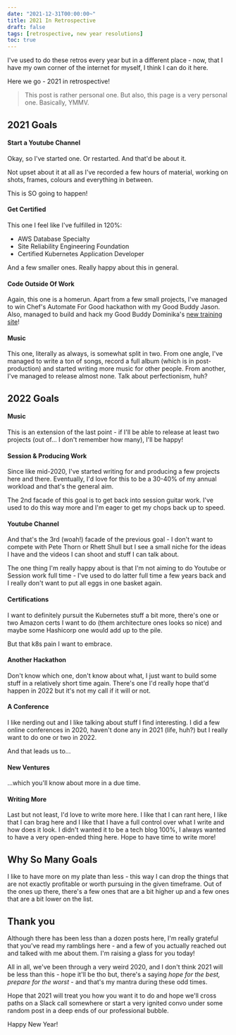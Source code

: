 ```yaml
---
date: "2021-12-31T00:00:00~"
title: 2021 In Retrospective
draft: false
tags: [retrospective, new year resolutions]
toc: true
---
```


I've used to do these retros every year but in a different place - now, that I have my own corner of the internet for myself, I think I can do it here.

Here we go - 2021 in retrospective!

> This post is rather personal one. But also, this page is a very personal one.
> Basically, YMMV.

## 2021 Goals

#### Start a Youtube Channel

Okay, so I've started one. Or restarted. And that'd be about it.

Not upset about it at all as I've recorded a few hours of material, working on shots, frames, colours and everything in between.

This is SO going to happen!

#### Get Certified

This one I feel like I've fulfilled in 120%:

* AWS Database Specialty
* Site Reliability Engineering Foundation
* Certified Kubernetes Application Developer

And a few smaller ones. Really happy about this in general.

#### Code Outside Of Work

Again, this one is a homerun. Apart from a few small projects, I've managed to win Chef's Automate For Good hackathon with my Good Buddy Jason. Also, managed to build and hack my Good Buddy Dominika's [new training site](https://fabric-class.teachable.com/)!

#### Music

This one, literally as always, is somewhat split in two. 
From one angle, I've managed to write a ton of songs, record a full album (which is in post-production) and started writing more music for other people.
From another, I've managed to release almost none. Talk about perfectionism, huh?

## 2022 Goals

#### Music

This is an extension of the last point - if I'll be able to release at least two projects (out of... I don't remember how many), I'll be happy!

#### Session & Producing Work

Since like mid-2020, I've started writing for and producing a few projects here and there. Eventually, I'd love for this to be a 30-40% of my annual workload and that's the general aim.

The 2nd facade of this goal is to get back into session guitar work. I've used to do this way more and I'm eager to get my chops back up to speed.

#### Youtube Channel

And that's the 3rd (woah!) facade of the previous goal - I don't want to compete with Pete Thorn or Rhett Shull but I see a small niche for the ideas I have and the videos I can shoot and stuff I can talk about.

The one thing I'm really happy about is that I'm not aiming to do Youtube or Session work full time - I've used to do latter full time a few years back and I really don't want to put all eggs in one basket again.

#### Certifications

I want to definitely pursuit the Kubernetes stuff a bit more, there's one or two Amazon certs I want to do (them architecture ones looks so nice) and maybe some Hashicorp one would add up to the pile.

But that k8s pain I want to embrace.

#### Another Hackathon

Don't know which one, don't know about what, I just want to build some stuff in a relatively short time again. There's one I'd really hope that'd happen in 2022 but it's not my call if it will or not.

#### A Conference

I like nerding out and I like talking about stuff I find interesting. I did a few online conferences in 2020, haven't done any in 2021 (life, huh?) but I really want to do one or two in 2022.

And that leads us to...

#### New Ventures

...which you'll know about more in a due time.

#### Writing More

Last but not least, I'd love to write more here. 
I like that I can rant here, I like that I can brag here and I like that I have a full control over what I write and how does it look. 
I didn't wanted it to be a tech blog 100%, I always wanted to have a very open-ended thing here.
Hope to have time to write more!

## Why So Many Goals

I like to have more on my plate than less - this way I can drop the things that are not exactly profitable or worth pursuing in the given timeframe. Out of the ones up there, there's a few ones that are a bit higher up and a few ones that are a bit lower on the list.

## Thank you

Although there has been less than a dozen posts here, I'm really grateful that you've read my ramblings here - and a few of you actually reached out and talked with me about them. I'm raising a glass for you today!

All in all, we've been through a very weird 2020, and I don't think 2021 will be less than this - hope it'll be tho but, there's a saying *hope for the best, prepare for the worst* - and that's my mantra during these odd times.

Hope that 2021 will treat you how you want it to do and hope we'll cross paths on a Slack call somewhere or start a very ignited convo under some random post in a deep ends of our professional bubble. 

Happy New Year!

